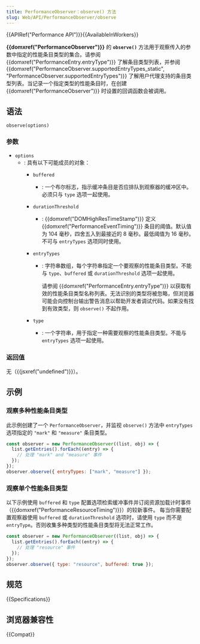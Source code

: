 ```yaml
---
title: PerformanceObserver：observe() 方法
slug: Web/API/PerformanceObserver/observe
---
```


{{APIRef("Performance API")}}{{AvailableInWorkers}}

**{{domxref("PerformanceObserver")}}** 的 **`observe()`** 方法用于观察传入的参数中指定的性能条目类型的集合。请参阅 {{domxref("PerformanceEntry.entryType")}} 了解条目类型列表，并参阅 {{domxref("PerformanceObserver.supportedEntryTypes_static", "PerformanceObserver.supportedEntryTypes")}} 了解用户代理支持的条目类型列表。当记录一个指定类型的性能条目时，在创建 {{domxref("PerformanceObserver")}} 时设置的回调函数会被调用。

## 语法

```js-nolint
observe(options)
```

### 参数

- `options`
  - : 具有以下可能成员的对象：
    - `buffered`
      - : 一个布尔标志，指示缓冲条目是否应排队到观察器的缓冲区中。必须只与 `type` 选项一起使用。
    - `durationThreshold`
      - : {{domxref("DOMHighResTimeStamp")}} 定义 {{domxref("PerformanceEventTiming")}} 条目的阈值。默认值为 104 毫秒，四舍五入到最接近的 8 毫秒。最低阈值为 16 毫秒。不可与 `entryTypes` 选项同时使用。
    - `entryTypes`
      - : 字符串数组，每个字符串指定一个要观察的性能条目类型。不能与 `type`、`buffered` 或 `durationThreshold` 选项一起使用。
      
        请参阅 {{domxref("PerformanceEntry.entryType")}} 以获取有效的性能条目类型名称列表。无法识别的类型将被忽略，但浏览器可能会向控制台输出警告消息以帮助开发者调试代码。如果没有找到有效类型，则 `observe()` 不起作用。

    - `type`
      - : 一个字符串，用于指定一种需要观察的性能条目类型。不能与 `entryTypes` 选项一起使用。

### 返回值

无（{{jsxref("undefined")}}）。

## 示例

### 观察多种性能条目类型

此示例创建了一个 `PerformanceObserver`，并监视 `observe()` 方法中 `entryTypes` 选项指定的 `"mark"` 和 `"measure"` 条目类型。

```js
const observer = new PerformanceObserver((list, obj) => {
  list.getEntries().forEach((entry) => {
    // 处理 "mark" and "measure" 事件
  });
});
observer.observe({ entryTypes: ["mark", "measure"] });
```

### 观察单个性能条目类型

以下示例使用 `buffered` 和 `type` 配置选项检索缓冲事件并订阅资源加载计时事件（{{domxref("PerformanceResourceTiming")}}）的较新事件。 每当你需要配置观察器使用 `buffered` 或 `durationThreshold` 选项时，请使用 `type` 而不是 `entryType`。否则收集多种类型的性能条目类型将无法正常工作。

```js
const observer = new PerformanceObserver((list, obj) => {
  list.getEntries().forEach((entry) => {
    // 处理 "resource" 事件
  });
});
observer.observe({ type: "resource", buffered: true });
```

## 规范

{{Specifications}}

## 浏览器兼容性

{{Compat}}
